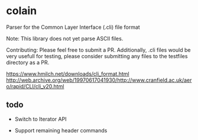 # colain
Parser for the Common Layer Interface (.cli) file format

Note: This library does not yet parse ASCII files. 

Contributing: Please feel free to submit a PR. Additionally, .cli files would be very usefull for testing, please consider 
submitting any files to the testfiles directory as a PR. 

https://www.hmilch.net/downloads/cli_format.html
http://web.archive.org/web/19970617041930/http://www.cranfield.ac.uk/aero/rapid/CLI/cli_v20.html

## todo

* Switch to Iterator API

* Support remaining header commands

